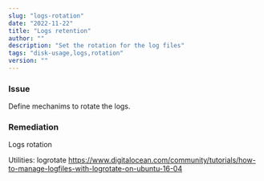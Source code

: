 ```yaml
---
slug: "logs-rotation"
date: "2022-11-22"
title: "Logs retention"
author: ""
description: "Set the rotation for the log files"
tags: "disk-usage,logs,rotation"
version: ""
---
```


### Issue

Define mechanims to rotate the logs.

### Remediation

Logs rotation

Utilities: logrotate
https://www.digitalocean.com/community/tutorials/how-to-manage-logfiles-with-logrotate-on-ubuntu-16-04
